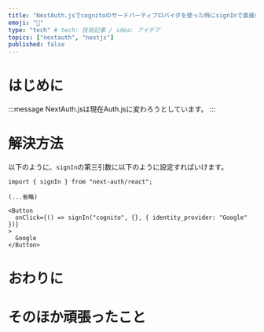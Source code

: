 ```yaml
---
title: "NextAuth.jsでcognitoのサードパーティプロバイダを使った時にsignInで直接ログイン画面に遷移する"
emoji: "🐥"
type: "tech" # tech: 技術記事 / idea: アイデア
topics: ["nextauth", "nextjs"]
published: false
---
```


# はじめに

:::message
NextAuth.jsは現在Auth.jsに変わろうとしています。
:::

# 解決方法

以下のように、`signIn`の第三引数に以下のように設定すればいけます。

```typescript: somefile.tsx
import { signIn } from "next-auth/react";

(...省略)

<Button
  onClick={() => signIn("cognito", {}, { identity_provider: "Google" })}
>
  Google
</Button>
```

# おわりに

# そのほか頑張ったこと

